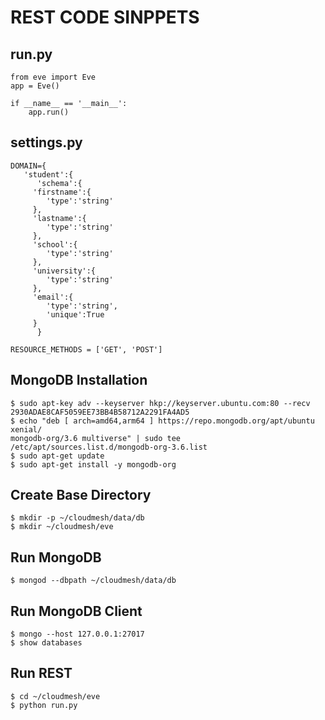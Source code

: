 #  REST CODE SINPPETS

## run.py

	from eve import Eve
	app = Eve()

	if __name__ == '__main__':
	    app.run()

## settings.py
	DOMAIN={
	   'student':{
	      'schema':{
		 'firstname':{
		    'type':'string'
		 },
		 'lastname':{
		    'type':'string'
		 },
		 'school':{
		    'type':'string'
		 },
		 'university':{
		    'type':'string'
		 },
		 'email':{
		    'type':'string',
		    'unique':True
		 }
	      }

	RESOURCE_METHODS = ['GET', 'POST']

## MongoDB Installation

	$ sudo apt-key adv --keyserver hkp://keyserver.ubuntu.com:80 --recv 2930ADAE8CAF5059EE73BB4B58712A2291FA4AD5
	$ echo "deb [ arch=amd64,arm64 ] https://repo.mongodb.org/apt/ubuntu xenial/
	mongodb-org/3.6 multiverse" | sudo tee /etc/apt/sources.list.d/mongodb-org-3.6.list
	$ sudo apt-get update
	$ sudo apt-get install -y mongodb-org

## Create Base Directory

	$ mkdir -p ~/cloudmesh/data/db
	$ mkdir ~/cloudmesh/eve

## Run MongoDB
	$ mongod --dbpath ~/cloudmesh/data/db

## Run MongoDB Client
	$ mongo --host 127.0.0.1:27017
	$ show databases

## Run REST
	$ cd ~/cloudmesh/eve
	$ python run.py
